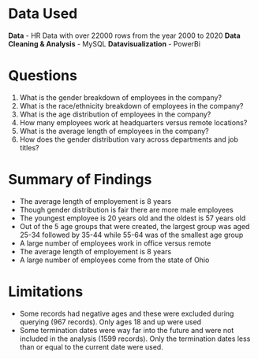 # Data Used
**Data** - HR Data with over 22000 rows from the year 2000 to 2020
**Data Cleaning & Analysis** - MySQL
**Datavisualization** - PowerBi

# Questions 
1. What is the gender breakdown of employees in the company?
2. What is the race/ethnicity breakdown of employees in the company?
3. What is the age distribution of employees in the company?
4. How many employees work at headquarters versus remote locations?
5. What is the average length of employees in the company?
6. How does the gender distribution vary across departments and job titles?

# Summary of Findings 
* The average length of employement is 8 years
* Though gender distribution is fair there are more male employees
* The youngest employee is 20 years old and the oldest is 57 years old
* Out of the 5 age groups that were created, the largest group was aged 25-34 followed by 35-44 while 55-64 was of the smallest age group
* A large number of employees work in office versus remote
* The average length of employement is 8 years
* A large number of employees come from the state of Ohio

# Limitations 
* Some records had negative ages and these were excluded during querying (967 records). Only ages 18 and up were used
* Some termination dates were way far into the future and were not included in the analysis (1599 records). Only the termination dates less than or equal to the current date were used.
   

